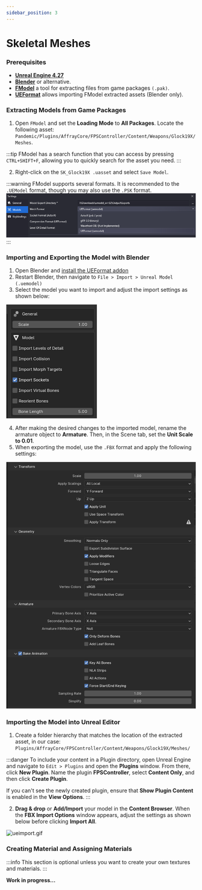 ```yaml
---
sidebar_position: 3
---
```


# Skeletal Meshes

### Prerequisites

* **[Unreal Engine 4.27](https://www.unrealengine.com/en-US/download)**
* **[Blender](https://store.steampowered.com/app/365670/Blender/)** or alternative.
* **[FModel](https://fmodel.app)** a tool for extracting files from game packages `(.pak)`.
* **[UEFormat](https://github.com/h4lfheart/UEFormat?tab=readme-ov-file)** allows importing FModel extracted assets (Blender only).

### Extracting Models from Game Packages

1. Open `FModel` and set the **Loading Mode** to **All Packages**. Locate the following asset: `Pandemic/Plugins/AffrayCore/FPSController/Content/Weapons/Glock19X/Meshes`.

:::tip
FModel has a search function that you can access by pressing `CTRL+SHIFT+F`, allowing you to quickly search for the asset you need.
:::

2. Right-click on the `SK_Glock19X .uasset` and select `Save Model`.

:::warning
FModel supports several formats. It is recommended to the `.UEModel` format, though you may also use the `.PSK` format.
![fmodelueformat.png](assets/fmodelueformat.png)
:::

### Importing and Exporting the Model with Blender

1. Open Blender and [install the UEFormat addon](https://docs.blender.org/manual/en/latest/editors/preferences/addons.html)
2. Restart Blender, then navigate to `File > Import > Unreal Model (.uemodel)`
3. Select the model you want to import and adjust the import settings as shown below:

![blenderimport.png](assets/blenderimport.png)

4. After making the desired changes to the imported model, rename the armature object to **Armature**. Then, in the Scene tab, set the **Unit Scale to 0.01**.
5. When exporting the model, use the `.FBX` format and apply the following settings:

![blenderfbxexport.png](assets/blenderfbxexport.png)

### Importing the Model into Unreal Editor

1. Create a folder hierarchy that matches the location of the extracted asset, in our case: `Plugins/AffrayCore/FPSController/Content/Weapons/Glock19X/Meshes/`

:::danger
To include your content in a Plugin directory, open Unreal Engine and navigate to `Edit > Plugins` and open the **Plugins** window.
From there, click **New Plugin**. Name the plugin **FPSController**, select **Content Only**, and then click **Create Plugin**.

If you can't see the newly created plugin, ensure that **Show Plugin Content** is enabled in the  **View Options**.
:::

2. **Drag & drop** or **Add/Import** your model in the **Content Browser**. When the **FBX Import Options** window appears, adjust the settings as shown below before clicking **Import All**.

![ueimport.gif](assets/ueimport.gif)

### Creating Material and Assigning Materials

:::info
This section is optional unless you want to create your own textures and materials.
:::

**Work in progress...**
